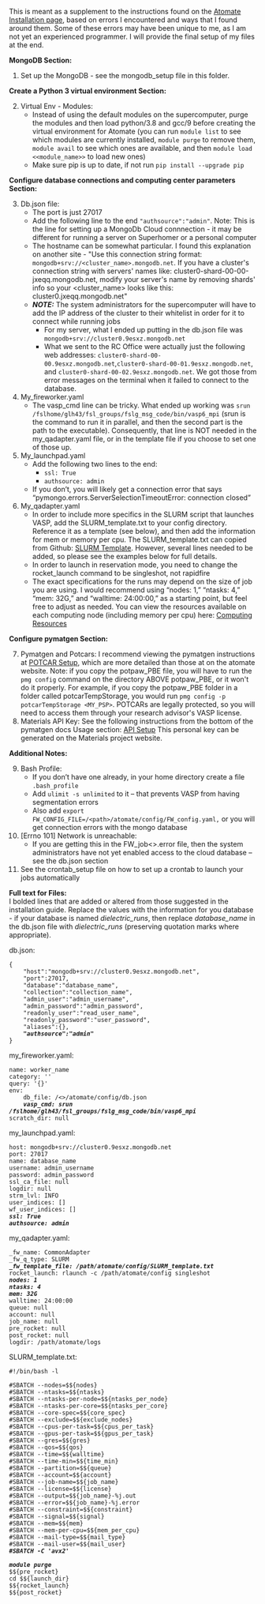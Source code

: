 This is meant as a supplement to the instructions found on the [Atomate Installation page](https://atomate.org/installation.html), based on errors I encountered and ways that I found around them. Some of these errors may have been unique to me, as I am not yet an experienced programmer. I will provide the final setup of my files at the end. 

**MongoDB Section:**
1. Set up the MongoDB - see the mongodb_setup file in this folder.

**Create a Python 3 virtual environment Section:**

2. Virtual Env - Modules:
   - Instead of using the default modules on the supercomputer, purge the modules and then load python/3.8 and gcc/9 before creating the virtual environment for Atomate (you can run `module list` to see which modules are currently installed, `module purge` to remove them, `module avail` to see which ones are available, and then `module load <<module_name>>` to load new ones) 
   - Make sure pip is up to date, if not run `pip install --upgrade pip`

**Configure database connections and computing center parameters Section:**

3. Db.json file:
   - The port is just 27017
   - Add the following line to the end `"authsource":"admin"`. Note: This is the line for setting up a MongoDb Cloud connnection - it may be different for running a server on Superhomer or a personal computer
   - The hostname can be somewhat particular. I found this explanation on another site - "Use this connection string format: `mongodb+srv://<cluster_name>.mongodb.net`. If you have a cluster's connection string with servers' names like: cluster0-shard-00-00-jxeqq.mongodb.net, modify your server's name by removing shards' info so your <cluster_name> looks like this: cluster0.jxeqq.mongodb.net"
    - ***NOTE:*** The system administrators for the supercomputer will have to add the IP address of the cluster to their whitelist in order for it to connect while running jobs
      - For my server, what I ended up putting in the db.json file was `mongodb+srv://cluster0.9esxz.mongodb.net`
      - What we sent to the RC Office were actually just the following web addresses: `cluster0-shard-00-00.9esxz.mongodb.net`,`cluster0-shard-00-01.9esxz.mongodb.net`, and `cluster0-shard-00-02.9esxz.mongodb.net`. We got those from error messages on the terminal when it failed to connect to the database.
4. My_fireworker.yaml
    - The vasp_cmd line can be tricky. What ended up working was `srun /fslhome/glh43/fsl_groups/fslg_msg_code/bin/vasp6_mpi` (srun is the command to run it in parallel, and then the second part is the path to the executable). Consequently, that line is NOT needed in the my_qadapter.yaml file, or in the template file if you choose to set one of those up. 
5. My_launchpad.yaml
    - Add the following two lines to the end: 
      - `ssl: True`
      - `authsource: admin`
    - If you don’t, you will likely get a connection error that says “pymongo.errors.ServerSelectionTimeoutError: connection closed”
6. My_qadapter.yaml
   - In order to include more specifics in the SLURM script that launches VASP, add the SLURM_template.txt to your config directory. Reference it as a template (see below), and then add the information for mem or memory per cpu. The SLURM_template.txt can copied from Github: [SLURM Template](https://github.com/materialsproject/fireworks/blob/main/fireworks/user_objects/queue_adapters/SLURM_template.txt). However, several lines needed to be added, so please see the examples below for full details. 
   - In order to launch in reservation mode, you need to change the rocket_launch command to be singleshot, not rapidfire
   - The exact specifications for the runs may depend on the size of job you are using. I would recommend using “nodes: 1,” “ntasks: 4,” “mem: 32G,” and “walltime: 24:00:00,” as a starting point, but feel free to adjust as needed. You can view the resources available on each computing node (including memory per cpu) here: [Computing Resources](https://rc.byu.edu/documentation/resources)

**Configure pymatgen Section:**

7. Pymatgen and Potcars: I recommend viewing the pymatgen instructions at [POTCAR Setup](https://pymatgen.org/installation.html#potcar-setup), which are more detailed than those at on the atomate website. Note: if you copy the potpaw_PBE file, you will have to run the `pmg config` command on the directory ABOVE potpaw_PBE, or it won't do it properly. For example, if you copy the potpaw_PBE folder in a folder called potcarTempStorage, you would run `pmg config -p potcarTempStorage <MY_PSP>`. POTCARs are legally protected, so you will need to access them through your research advisor's VASP license. 
8. Materials API Key: See the following instructions from the bottom of the pymatgen docs Usage section:  [API Setup](https://pymatgen.org/usage.html#setting-the-pmg-mapi-key-in-the-config-file)  This personal key can be generated on the Materials project website.

**Additional Notes:**

9. Bash Profile:
    - If you don’t have one already, in your home directory create a file `.bash_profile`
    - Add `ulimit -s unlimited` to it – that prevents VASP from having segmentation errors
    - Also add `export FW_CONFIG_FILE=/<path>/atomate/config/FW_config.yaml,` or you will get connection errors with the mongo database
10. [Errno 101] Network is unreachable: 
    - If you are getting this in the FW_job<<number>>.error file, then the system administrators have not yet enabled access to the cloud database – see the db.json section
11. See the crontab_setup file on how to set up a crontab to launch your jobs automatically


**Full text for Files:**  
I bolded lines that are added or altered from those suggested in the installation guide. Replace the values with the information for you database - if your database is named *dielectric_runs*, then replace *database_name* in the db.json file with *dielectric_runs* (preserving quotation marks where appropriate). 

db.json:
<pre><code>{
	"host":"mongodb+srv://cluster0.9esxz.mongodb.net",
	"port":27017,
	"database":"database_name",
	"collection":"collection_name",
	"admin_user":"admin_username",
	"admin_password":"admin_password",
	"readonly_user":"read_user_name",
	"readonly_password":"user_password",
	"aliases":{},
	<b><i>"authsource":"admin"</i></b>
}
</code></pre>

my_fireworker.yaml:
<pre><code>name: worker_name
category: ''
query: '{}'
env:
    db_file: /<<path>>/atomate/config/db.json
    <b><i>vasp_cmd: srun /fslhome/glh43/fsl_groups/fslg_msg_code/bin/vasp6_mpi</i></b>
scratch_dir: null
</code></pre>

my_launchpad.yaml:
<pre><code>host: mongodb+srv://cluster0.9esxz.mongodb.net
port: 27017
name: database_name
username: admin_username
password: admin_password
ssl_ca_file: null
logdir: null
strm_lvl: INFO
user_indices: []
wf_user_indices: []
<b><i>ssl: True
authsource: admin</i></b>
</code></pre>

my_qadapter.yaml: 
<pre><code>_fw_name: CommonAdapter
_fw_q_type: SLURM
<b><i>_fw_template_file: /path/atomate/config/SLURM_template.txt</i></b>
rocket_launch: rlaunch -c /path/atomate/config singleshot
<b><i>nodes: 1
ntasks: 4
mem: 32G</i></b>
walltime: 24:00:00
queue: null
account: null
job_name: null
pre_rocket: null
post_rocket: null
logdir: /path/atomate/logs
</code></pre>

	
SLURM_template.txt:
<pre><code>#!/bin/bash -l

#SBATCH --nodes=$${nodes}
#SBATCH --ntasks=$${ntasks}
#SBATCH --ntasks-per-node=$${ntasks_per_node}
#SBATCH --ntasks-per-core=$${ntasks_per_core}
#SBATCH --core-spec=$${core_spec}
#SBATCH --exclude=$${exclude_nodes}
#SBATCH --cpus-per-task=$${cpus_per_task}
#SBATCH --gpus-per-task=$${gpus_per_task}
#SBATCH --gres=$${gres}
#SBATCH --qos=$${qos}
#SBATCH --time=$${walltime}
#SBATCH --time-min=$${time_min}
#SBATCH --partition=$${queue}
#SBATCH --account=$${account}
#SBATCH --job-name=$${job_name}
#SBATCH --license=$${license}
#SBATCH --output=$${job_name}-%j.out
#SBATCH --error=$${job_name}-%j.error
#SBATCH --constraint=$${constraint}
#SBATCH --signal=$${signal}
#SBATCH --mem=$${mem}
#SBATCH --mem-per-cpu=$${mem_per_cpu}
#SBATCH --mail-type=$${mail_type}
#SBATCH --mail-user=$${mail_user}
<b><i>#SBATCH -C 'avx2'

module purge </i></b>
$${pre_rocket}
cd $${launch_dir}
$${rocket_launch}
$${post_rocket} </code></pre>
